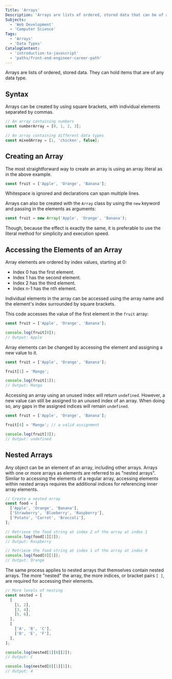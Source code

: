 ```yaml
---
Title: 'Arrays'
Description: 'Arrays are lists of ordered, stored data that can be of any data type.'
Subjects:
  - 'Web Development'
  - 'Computer Science'
Tags:
  - 'Arrays'
  - 'Data Types'
CatalogContent:
  - 'introduction-to-javascript'
  - 'paths/front-end-engineer-career-path'
---
```


Arrays are lists of ordered, stored data. They can hold items that are of any data type. 

## Syntax

Arrays can be created by using square brackets, with individual elements separated by commas.

```js
// An array containing numbers
const numberArray = [0, 1, 2, 3];

// An array containing different data types
const mixedArray = [1, 'chicken', false];
```

## Creating an Array

The most straightforward way to create an array is using an array literal as in the above example.

```js
const fruit = ['Apple', 'Orange', 'Banana'];
```

Whitespace is ignored and declarations can span multiple lines.

Arrays can also be created with the `Array` class by using the `new` keyword and passing in the elements as arguments:

```js
const fruit = new Array('Apple', 'Orange', 'Banana');
```

Though, because the effect is exactly the same, it is preferable to use the literal method for simplicity and execution speed.

## Accessing the Elements of an Array

Array elements are ordered by index values, starting at 0:

- Index 0 has the first element.
- Index 1 has the second element.
- Index 2 has the third element.
- Index n-1 has the nth element.

Individual elements in the array can be accessed using the array name and the element's index surrounded by square brackets.

This code accesses the value of the first element in the `fruit` array:

```js
const fruit = ['Apple', 'Orange', 'Banana'];

console.log(fruit[0]);
// Output: Apple
```

Array elements can be changed by accessing the element and assigning a new value to it.

```js
const fruit = ['Apple', 'Orange', 'Banana'];

fruit[1] = 'Mango';

console.log(fruit[1]);
// Output: Mango
```

Accessing an array using an unused index will return `undefined`. However, a new value can still be assigned to an unused index of an array. When doing so, any gaps in the assigned indices will remain `undefined`.

```js
const fruit = ['Apple', 'Orange', 'Banana'];

fruit[4] = 'Mango'; // a valid assignment

console.log(fruit[3]);
// Output: undefined
```

## Nested Arrays

Any object can be an element of an array, including other arrays. Arrays with one or more arrays as elements are referred to as "nested arrays". Similar to accessing the elements of a regular array, accessing elements within nested arrays requires the additional indices for referencing inner array elements.

```js
// Create a nested array
const food = [
  ['Apple', 'Orange', 'Banana'],
  ['Strawberry', 'Blueberry', 'Raspberry'],
  ['Potato', 'Carrot', 'Broccoli'],
];

// Retrieve the food string at index 2 of the array at index 1
console.log(food[1][2]);
// Output: Raspberry

// Retrieve the food string at index 1 of the array at index 0
console.log(food[0][1]);
// Output: Orange
```

The same process applies to nested arrays that themselves contain nested arrays. The more "nested" the array, the more indices, or bracket pairs `[ ]`, are required for accessing their elements.

```js
// More levels of nesting
const nested = [
  [
    [1, 2],
    [3, 4],
    [5, 6],
  ],
  [
    ['A', 'B', 'C'],
    ['D', 'E', 'F'],
  ],
];

console.log(nested[1][0][2]);
// Output: C

console.log(nested[0][1][1]);
// Output: 4
```
